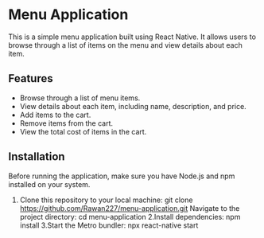 # Menu Application

This is a simple menu application built using React Native. It allows users to browse through a list of items on the menu and view details about each item.

## Features

- Browse through a list of menu items.
- View details about each item, including name, description, and price.
- Add items to the cart.
- Remove items from the cart.
- View the total cost of items in the cart.

## Installation

Before running the application, make sure you have Node.js and npm installed on your system.

1. Clone this repository to your local machine:
  git clone https://github.com/Rawan227/menu-application.git
  Navigate to the project directory:
  cd menu-application
2.Install dependencies:
  npm install
3.Start the Metro bundler:
 npx react-native start
